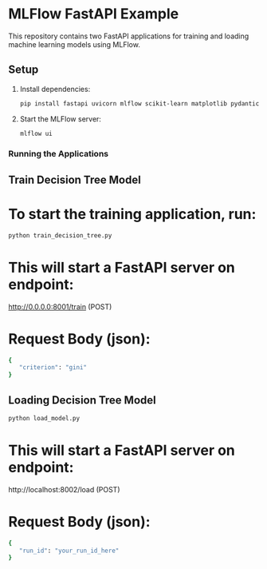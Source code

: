 # MLFlow FastAPI Example

This repository contains two FastAPI applications for training and loading machine learning models using MLFlow.

## Setup

1. Install dependencies:

   ```bash
   pip install fastapi uvicorn mlflow scikit-learn matplotlib pydantic
   ```

2. Start the MLFlow server:
   ```bash
   mlflow ui
   ```

### Running the Applications

## Train Decision Tree Model

# To start the training application, run:

```bash
python train_decision_tree.py
```

# This will start a FastAPI server on endpoint:

http://0.0.0.0:8001/train (POST)

# Request Body (json):

```bash
{
   "criterion": "gini"
}
```

## Loading Decision Tree Model

```bash
python load_model.py
```

# This will start a FastAPI server on endpoint:

http://localhost:8002/load (POST)

# Request Body (json):

```bash
{
   "run_id": "your_run_id_here"
}
```
